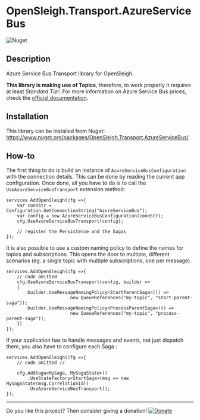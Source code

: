 # OpenSleigh.Transport.AzureServiceBus
![Nuget](https://img.shields.io/nuget/v/OpenSleigh.Transport.AzureServiceBus?style=plastic)

## Description
Azure Service Bus Transport library for OpenSleigh. 

**This library is making use of Topics**, therefore, to work properly it requires at least _Standard Tier_. For more information on Azure Service Bus prices, check the <a href='https://azure.microsoft.com/en-ca/pricing/details/service-bus/' target='_blank'>official documentation</a>.

## Installation
This library can be installed from Nuget: https://www.nuget.org/packages/OpenSleigh.Transport.AzureServiceBus/

## How-to

The first thing to do is build an instance of `AzureServiceBusConfiguration` with the connection details. This can be done by reading the current app configuration. Once done, all you have to do is to call the `UseAzureServiceBusTransport` extension method:

```
services.AddOpenSleigh(cfg =>{     
    var connStr = Configuration.GetConnectionString("AzureServiceBus");
    var config = new AzureServiceBusConfiguration(connStr);
    cfg.UseAzureServiceBusTransport(config);

    // register the Persistence and the Sagas
});
```

It is also possible to use a custom naming policy to define the names for topics and subscriptions. This opens the door to multiple, different scenarios (eg. a single topic with multiple subscriptions, one per message). 

```
services.AddOpenSleigh(cfg =>{  
    // code omitted
    cfg.UseAzureServiceBusTransport(config, builder =>
    {                        
        builder.UseMessageNamingPolicy<StartParentSaga>(() =>
                        new QueueReferences("my-topic", "start-parent-saga"));
        builder.UseMessageNamingPolicy<ProcessParentSaga>(() =>
                        new QueueReferences("my-topic", "process-parent-saga"));
    })
});

```

If your application has to handle messages and events, not just dispatch them, you also have to configure each Saga :

```
services.AddOpenSleigh(cfg =>{  
    // code omitted //

    cfg.AddSaga<MySaga, MySagaState>()
        .UseStateFactory<StartSaga>(msg => new MySagaState(msg.CorrelationId))
        .UseAzureServiceBusTransport();
});
```

---

Do you like this project? Then consider giving a donation! [![Donate](https://img.shields.io/badge/Donate-PayPal-green.svg)](https://www.paypal.com/donate?business=9F94U4GWN7YS6&currency_code=CAD&item_name=OpenSleigh)